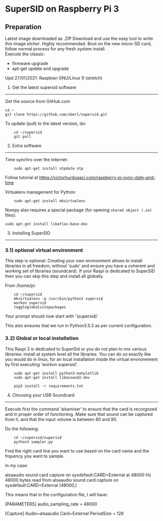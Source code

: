 SuperSID on Raspberry Pi 3
==========================

Preparation
-----------

Latest image downloaded as .ZIP
Download and use the easy tool to write this image *etcher*. Highly recommended.
Boot on the new micro-SD card, follow normal process for any fresh system install.\
Execute the classic:
- firmware upgrade
- apt-get update and upgrade

Upd 27/01/2021: Raspbian GNU/Linux 9 (stretch)


1) Get the latest supersid software
-----------------------------------

Get the source from GitHub.com

```
cd ~
git clone https://github.com/sberl/supersid.git
```

To update (pull) to the latest version, do:
```
	cd ~/supersid
	git pull
```


2) Extra software
-----------------

Time synchro over the Internet:
```
    sudo apt-get install ntpdate ntp
```
Follow tutorial at  https://victorhurdugaci.com/raspberry-pi-sync-date-and-time

Virtualenv management for Python:
````
    sudo apt-get install mkvirtualenv
````
Numpy also requires a special package (for opening `shared object (.so)` files):
```
sudo apt-get install libatlas-base-dev
```


3) Installing SuperSID
----------------------
### 3.1) optional virtual environment

This step is optional. Creating your own environment allows to install libraries in all freedom,
without 'sudo' and ensure you have a coherent and working set of libraries (soundcard).
If your Raspi is dedicated to SuperSID then you can skip this step and install all globally.

From /home/pi:
````
    cd ~/supersid
    mkvirtualenv -p /usr/bin/python3 supersid
    workon supersid
    toggleglobalsitepackages
````

Your prompt should now start with '(supersid)'

This also ensures that we run in Python3.5.3 as per current configuration.


### 3.2) Global or local installation

This Raspi 3 is dedicated to SuperSid or you do not plan to mix various libraries: install at system level all the libraries.
You can do so exactly like you would do in linux, for an local installation inside the virtual environement by first executing 'workon supersid'.


````
    sudo apt-get install python3-matplotlib
    sudo apt-get install libasound2-dev

    pip3 install -r requirements.txt
````

4) Choosing your USB Soundcard
------------------------------

Execute first the command 'alsamixer' to ensure that the card is recorgnzed and in proper order of functioning.
Make sure that sound can be captured from it, and that the input volume is between 80 and 90.

Do the following:

``` 
	cd ~/supersid/supersid
	python3 sampler.py 
``` 

Find the right card line you want to use based on the card name and the frquency you want to sample.

In my case:

alsaaudio sound card capture on sysdefault:CARD=External at 48000 Hz
48000 bytes read from alsaaudio sound card capture on sysdefault:CARD=External (48000,)

This means that in the configuration file, I will have:

[PARAMETERS]
audio_sampling_rate = 48000

[Capture]
Audio=alsaaudio
Card=External
PeriodSize = 128





































